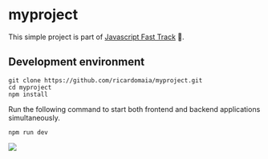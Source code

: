 # myproject

This simple project is part of [Javascript Fast Track](https://github.com/ricardomaia/javascript-fast-track) :rocket:.

## Development environment

```console
git clone https://github.com/ricardomaia/myproject.git
cd myproject
npm install
```

Run the following command to start both frontend and backend applications simultaneously.

```console
npm run dev
```
![](https://i.imgur.com/ndO0lOg.png)
